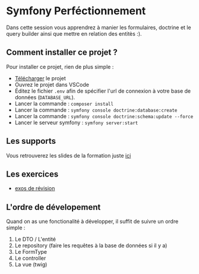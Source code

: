# Symfony Perféctionnement

Dans cette session vous apprendrez à manier les formulaires,
doctrine et le query builder ainsi que mettre en relation
des entitès :).

## Comment installer ce projet ?

Pour installer ce projet, rien de plus simple :

- [Télécharger](https://github.com/Djeg/formation-symfony/archive/refs/heads/session/11-04-22.15-04-22.zip) le projet
- Ouvrez le projet dans VSCode
- Éditez le fichier `.env` afin de spécifier l'url de connexion à votre base de données (`DATABASE_URL`).
- Lancer la commande : `composer install`
- Lancer la commande : `symfony console doctrine:database:create`
- Lancer la commande : `symfony console doctrine:schema:update --force`
- Lancer le serveur symfony : `symfony server:start`

## Les supports

Vous retrouverez les slides de la formation juste [ici](https://slides.com/davidjegat-1/sf5-training-foundation/fullscreen)

## Les exercices

- [exos de révision](./doc/exos-revision.md)

## L'ordre de dévelopement

Quand on as une fonctionalité à développer, il suffit de suivre un ordre
simple :

1. Le DTO / L'entité
2. Le repository (faire les requêtes à la base de données si il y a)
3. Le FormType
4. Le controller
5. La vue (twig)
